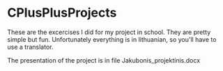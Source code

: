 # CPlusPlusProjects

These are the excercises I did for my project in school. They are pretty simple but fun. Unfortunately everything is in lithuanian, so you'll have to use a translator.

The presentation of the project is in file Jakubonis_projektinis.docx
